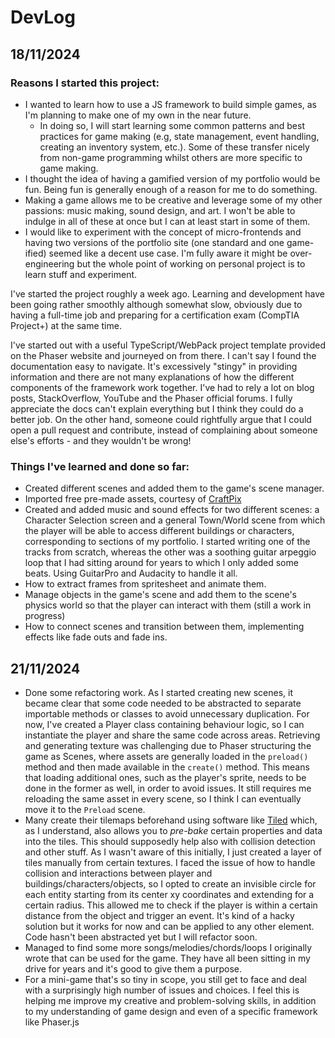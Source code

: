 # DevLog

## 18/11/2024

### Reasons I started this project:
- I wanted to learn how to use a JS framework to build simple games, as I'm planning to make one of my own in the near future.
  - In doing so, I will start learning some common patterns and best practices for game making (e.g, state management, event handling, creating an inventory system, etc.). Some of these transfer nicely from non-game programming whilst others are more specific to game making.
- I thought the idea of having a gamified version of my portfolio would be fun. Being fun is generally enough of a reason for me to do something.
- Making a game allows me to be creative and leverage some of my other passions: music making, sound design, and art. I won't be able to indulge in all of these at once but I can at least start in some of them.
- I would like to experiment with the concept of micro-frontends and having two versions of the portfolio site (one standard and one game-ified) seemed like a decent use case. I'm fully aware it might be over-engineering but the whole point of working on personal project is to learn stuff and experiment.

I've started the project roughly a week ago. Learning and development have been going rather smoothly although somewhat slow, obviously due to having a full-time job and preparing for a certification exam (CompTIA Project+) at the same time.

I've started out with a useful TypeScript/WebPack project template provided on the Phaser website and journeyed on from there. I can't say I found the documentation easy to navigate. It's excessively "stingy" in providing information and there are not many explanations of how the different components of the framework work together. I've had to rely a lot on blog posts, StackOverflow, YouTube and the Phaser official forums. I fully appreciate the docs can't explain everything but I think they could do a better job. On the other hand, someone could rightfully argue that I could open a pull request and contribute, instead of complaining about someone else's efforts - and they wouldn't be wrong!

### Things I've learned and done so far:
- Created different scenes and added them to the game's scene manager.
- Imported free pre-made assets, courtesy of [CraftPix](https://craftpix.net/)
- Created and added music and sound effects for two different scenes: a Character Selection screen and a general Town/World scene from which the player will be able to access different buildings or characters, corresponding to sections of my portfolio. I started writing one of the tracks from scratch, whereas the other was a soothing guitar arpeggio loop that I had sitting around for years to which I only added some beats. Using GuitarPro and Audacity to handle it all.
- How to extract frames from spritesheet and animate them.
- Manage objects in the game's scene and add them to the scene's physics world so that the player can interact with them (still a work in progress)
- How to connect scenes and transition between them, implementing effects like fade outs and fade ins.

## 21/11/2024

- Done some refactoring work. As I started creating new scenes, it became clear that some code needed to be abstracted to separate importable methods or classes to avoid unnecessary duplication. For now, I've created a Player class containing behaviour logic, so I can instantiate the player and share the same code across areas.
Retrieving and generating texture was challenging due to Phaser structuring the game as Scenes, where assets are generally loaded in the `preload()` method and then made available in the `create()` method. This means that loading additional ones, such as the player's sprite, needs to be done in the former as well, in order to avoid issues. It still requires me reloading the same asset in every scene, so I think I can eventually move it to the `Preload` scene.
- Many create their tilemaps beforehand using software like [Tiled](https://www.mapeditor.org/) which, as I understand, also allows you to *pre-bake* certain properties and data into the tiles. This should supposedly help also with collision detection and other stuff. As I wasn't aware of this initially, I just created a layer of tiles manually from certain textures. I faced the issue of how to handle collision and interactions between player and buildings/characters/objects, so I opted to create an invisible circle for each entity starting from its center xy coordinates and extending for a certain radius. This allowed me to check if the player is within a certain distance from the object and trigger an event. It's kind of a hacky solution but it works for now and can be applied to any other element. Code hasn't been abstracted yet but I will refactor soon.
- Managed to find some more songs/melodies/chords/loops I originally wrote that can be used for the game. They have all been sitting in my drive for years and it's good to give them a purpose.
- For a mini-game that's so tiny in scope, you still get to face and deal with a surprisingly high number of issues and choices. I feel this is helping me improve my creative and problem-solving skills, in addition to my understanding of game design and even of a specific framework like Phaser.js